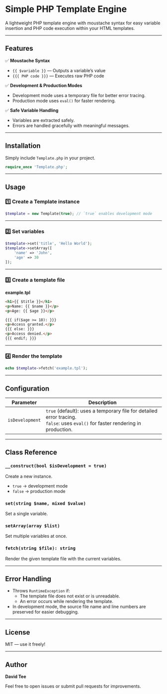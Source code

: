 
# Simple PHP Template Engine

A lightweight PHP template engine with moustache syntax for easy variable insertion and PHP code execution within your HTML templates.

---

## Features

✅ **Moustache Syntax**

- `{{ $variable }}` — Outputs a variable’s value  
- `{{{ PHP code }}}` — Executes raw PHP code

✅ **Development & Production Modes**

- Development mode uses a temporary file for better error tracing.
- Production mode uses `eval()` for faster rendering.

✅ **Safe Variable Handling**

- Variables are extracted safely.
- Errors are handled gracefully with meaningful messages.

---

## Installation

Simply include `Template.php` in your project.

```php
require_once 'Template.php';
```

---

## Usage

### 1️⃣ Create a Template instance

```php
$template = new Template(true); // `true` enables development mode
```

---

### 2️⃣ Set variables

```php
$template->set('title', 'Hello World');
$template->setArray([
    'name' => 'John',
    'age' => 30
]);
```

---

### 3️⃣ Create a template file

**example.tpl**

```html
<h1>{{ $title }}</h1>
<p>Name: {{ $name }}</p>
<p>Age: {{ $age }}</p>

{{{ if($age >= 18): }}}
<p>Access granted.</p>
{{{ else: }}}
<p>Access denied.</p>
{{{ endif; }}}
```

---

### 4️⃣ Render the template

```php
echo $template->fetch('example.tpl');
```

---

## Configuration

| Parameter | Description |
|-----------|--------------|
| `isDevelopment` | `true` (default): uses a temporary file for detailed error tracing. <br> `false`: uses `eval()` for faster rendering in production. |

---

## Class Reference

### `__construct(bool $isDevelopment = true)`

Create a new instance.  
- `true` → development mode  
- `false` → production mode

### `set(string $name, mixed $value)`

Set a single variable.

### `setArray(array $list)`

Set multiple variables at once.

### `fetch(string $file): string`

Render the given template file with the current variables.

---

## Error Handling

- Throws `RuntimeException` if:
  - The template file does not exist or is unreadable.
  - An error occurs while rendering the template.
- In development mode, the source file name and line numbers are preserved for easier debugging.

---

## License

MIT — use it freely!

---

## Author

**David Tee**

Feel free to open issues or submit pull requests for improvements.
